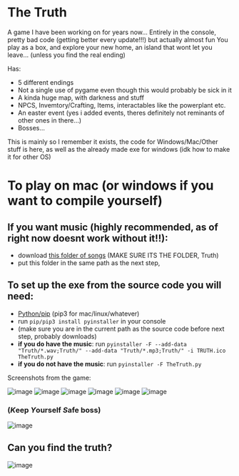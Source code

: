 # The Truth
A game I have been working on for years now...
Entirely in the console, pretty bad code (getting better every update!!!) but actually almost fun
You play as a box, and explore your new home, an island that wont let you leave...
(unless you find the real ending)

Has:
- 5 different endings
- Not a single use of pygame even though this would probably be sick in it
- A kinda huge map, with darkness and stuff
- NPCS, Invemtory/Crafting, Items, interactables like the powerplant etc.
- An easter event (yes i added events, theres definitely not reminants of other ones in there...)
- Bosses...

This is mainly so I remember it exists, the code for Windows/Mac/Other stuff is here, as well as the already made exe for windows (idk how to make it for other OS)

# To play on mac (or windows if you want to compile yourself)
## If you want music (highly recommended, as of right now doesnt work without it!!): 
- download [this folder of songs](https://drive.google.com/drive/folders/1bpNWlxozLGk5Ks6vH8DcmFtmvU1f9MPO) (MAKE SURE ITS THE FOLDER, Truth)
- put this folder in the same path as the next step,
  
## To set up the exe from the source code you will need:
- [Python/pip](https://www.python.org/downloads/) (pip3 for mac/linux/whatever)
- run `pip/pip3 install pyinstaller` in your console
- (make sure you are in the current path as the source code before next step, probably downloads)
- **if you do have the music**: run `pyinstaller -F --add-data "Truth/*.wav;Truth/" --add-data "Truth/*.mp3;Truth/" -i TRUTH.ico TheTruth.py`
- **if you do not have the music**: run `pyinstaller -F TheTruth.py`

Screenshots from the game:

![image](https://user-images.githubusercontent.com/93288617/221372251-66f4fa82-1453-4361-9f32-89a4d3c5c90c.png) ![image](https://user-images.githubusercontent.com/93288617/221372265-7713e076-4fdb-48ba-803b-974c85897f46.png) ![image](https://user-images.githubusercontent.com/93288617/221372310-d5366a0d-4675-4c8a-a352-f6f647013b5e.png) ![image](https://user-images.githubusercontent.com/93288617/221372339-6ef899ea-b3ed-4dd5-8881-401fbb664143.png) ![image](https://user-images.githubusercontent.com/93288617/221372369-7328c5c5-74c9-48bf-8a6c-9044c5e7c60e.png) ![image](https://user-images.githubusercontent.com/93288617/221372425-41d16eb9-ba6f-47b0-af98-b1b332089ddc.png)


### (*K*eep *Y*ourself *S*afe boss)
![image](https://user-images.githubusercontent.com/93288617/221372797-a8a89a5b-8b2c-4838-90af-41261f9549c0.png)


## Can you find the truth?
![image](https://user-images.githubusercontent.com/93288617/221373135-e510a29b-e841-4a3b-9eb2-1f62136ae665.png)

